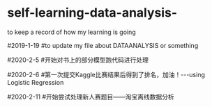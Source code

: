 # self-learning-data-analysis-
to keep a record of how my learning is going

#2019-1-19
#to update my file about DATAANALYSIS or something

#2020-2-5
#开始对书上的部分模型跑代码进行处理

#2020-2-6
#第一次提交Kaggle比赛结果后得到了排名，加油！---using Logistic Regression

#2020-2-11
#开始尝试处理新人赛题目——淘宝离线数据分析
